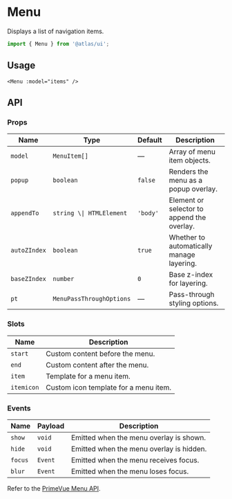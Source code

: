 # Menu

Displays a list of navigation items.

```ts
import { Menu } from '@atlas/ui';
```

## Usage

```vue
<Menu :model="items" />
```

## API

### Props
| Name | Type | Default | Description |
| ---- | ---- | ------- | ----------- |
| `model` | `MenuItem[]` | — | Array of menu item objects. |
| `popup` | `boolean` | `false` | Renders the menu as a popup overlay. |
| `appendTo` | `string \\| HTMLElement` | `'body'` | Element or selector to append the overlay. |
| `autoZIndex` | `boolean` | `true` | Whether to automatically manage layering. |
| `baseZIndex` | `number` | `0` | Base z-index for layering. |
| `pt` | `MenuPassThroughOptions` | — | Pass-through styling options. |

### Slots
| Name | Description |
| ---- | ----------- |
| `start` | Custom content before the menu. |
| `end` | Custom content after the menu. |
| `item` | Template for a menu item. |
| `itemicon` | Custom icon template for a menu item. |

### Events
| Name | Payload | Description |
| ---- | ------- | ----------- |
| `show` | `void` | Emitted when the menu overlay is shown. |
| `hide` | `void` | Emitted when the menu overlay is hidden. |
| `focus` | `Event` | Emitted when the menu receives focus. |
| `blur` | `Event` | Emitted when the menu loses focus. |

Refer to the [PrimeVue Menu API](https://primevue.org/menu/#api).
